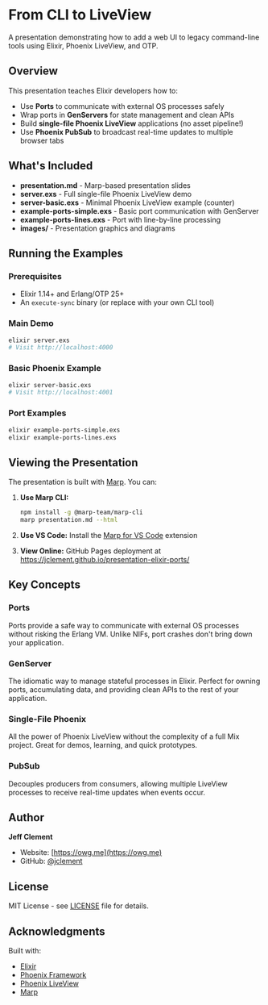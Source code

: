 # From CLI to LiveView 
A presentation demonstrating how to add a web UI to legacy command-line tools using Elixir, Phoenix LiveView, and OTP.

## Overview

This presentation teaches Elixir developers how to:

- Use **Ports** to communicate with external OS processes safely
- Wrap ports in **GenServers** for state management and clean APIs
- Build **single-file Phoenix LiveView** applications (no asset pipeline!)
- Use **Phoenix PubSub** to broadcast real-time updates to multiple browser tabs

## What's Included

- **presentation.md** - Marp-based presentation slides
- **server.exs** - Full single-file Phoenix LiveView demo
- **server-basic.exs** - Minimal Phoenix LiveView example (counter)
- **example-ports-simple.exs** - Basic port communication with GenServer
- **example-ports-lines.exs** - Port with line-by-line processing
- **images/** - Presentation graphics and diagrams

## Running the Examples

### Prerequisites

- Elixir 1.14+ and Erlang/OTP 25+
- An `execute-sync` binary (or replace with your own CLI tool)

### Main Demo

```bash
elixir server.exs
# Visit http://localhost:4000
```

### Basic Phoenix Example

```bash
elixir server-basic.exs
# Visit http://localhost:4001
```

### Port Examples

```bash
elixir example-ports-simple.exs
elixir example-ports-lines.exs
```

## Viewing the Presentation

The presentation is built with [Marp](https://marp.app/). You can:

1. **Use Marp CLI:**
   ```bash
   npm install -g @marp-team/marp-cli
   marp presentation.md --html
   ```

2. **Use VS Code:** Install the [Marp for VS Code](https://marketplace.visualstudio.com/items?itemName=marp-team.marp-vscode) extension

3. **View Online:** GitHub Pages deployment at https://jclement.github.io/presentation-elixir-ports/

## Key Concepts

### Ports
Ports provide a safe way to communicate with external OS processes without risking the Erlang VM. Unlike NIFs, port crashes don't bring down your application.

### GenServer
The idiomatic way to manage stateful processes in Elixir. Perfect for owning ports, accumulating data, and providing clean APIs to the rest of your application.

### Single-File Phoenix
All the power of Phoenix LiveView without the complexity of a full Mix project. Great for demos, learning, and quick prototypes.

### PubSub
Decouples producers from consumers, allowing multiple LiveView processes to receive real-time updates when events occur.

## Author

**Jeff Clement**
- Website: [https://owg.me](https://owg.me)
- GitHub: [@jclement](https://github.com/jclement)

## License

MIT License - see [LICENSE](LICENSE) file for details.

## Acknowledgments

Built with:
- [Elixir](https://elixir-lang.org/)
- [Phoenix Framework](https://www.phoenixframework.org/)
- [Phoenix LiveView](https://hexdocs.pm/phoenix_live_view/)
- [Marp](https://marp.app/)